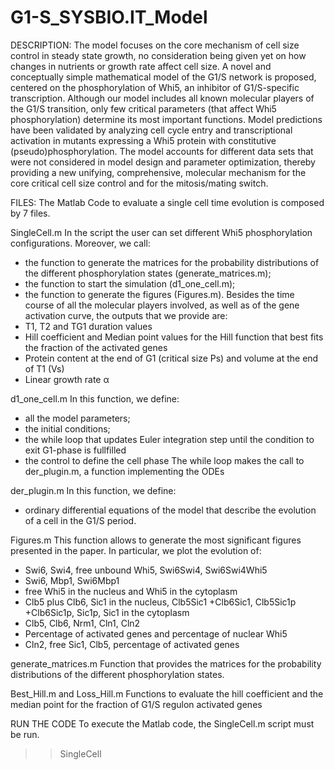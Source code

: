 # G1-S_SYSBIO.IT_Model
DESCRIPTION:
The model focuses on the core mechanism of cell size control in steady state growth, no consideration being given yet on how changes in nutrients or growth rate affect cell size. A novel and conceptually simple mathematical model of the G1/S network is proposed, centered on the phosphorylation of Whi5, an inhibitor of G1/S-specific transcription. Although our model includes all known molecular players of the G1/S transition, only few critical parameters (that affect Whi5 phosphorylation) determine its most important functions. Model predictions have been validated by analyzing cell cycle entry and transcriptional activation in mutants expressing a Whi5 protein with constitutive (pseudo)phosphorylation. The model accounts for different data sets that were not considered in model design and parameter optimization, thereby providing a new unifying, comprehensive, molecular mechanism for the core critical cell size control and for the mitosis/mating switch.

FILES:
The Matlab Code to evaluate a single cell time evolution is composed by 7 files.

SingleCell.m
In the script the user can set different Whi5 phosphorylation configurations.
Moreover, we call:
-	the function to generate the matrices for the probability distributions of the different phosphorylation states (generate_matrices.m);
-	the function to start the simulation (d1_one_cell.m);
-	the function to generate the figures (Figures.m).
Besides the time course of all the molecular players involved, as well as of the gene activation curve, the outputs that we provide are:
-	T1, T2 and TG1 duration values
-	Hill coefficient and Median point values for the Hill function that best fits the fraction of the activated genes
-	Protein content at the end of G1 (critical size Ps) and volume at the end of T1 (Vs)
-	Linear growth rate α

d1_one_cell.m
In this function, we define:
-	all the model parameters;
-	the initial conditions;
-	the while loop that updates Euler integration step until the condition to exit G1-phase is fullfilled
-	the control to define the cell phase
The while loop makes the call to der_plugin.m, a function implementing the ODEs

der_plugin.m
In this function, we define:
-	ordinary differential equations of the model that describe the evolution of a cell in the G1/S period.

Figures.m
This function allows to generate the most significant figures presented in the paper. In particular, we plot the evolution of:
-	Swi6, Swi4, free unbound Whi5, Swi6Swi4, Swi6Swi4Whi5
-	Swi6, Mbp1, Swi6Mbp1
-	free Whi5 in the nucleus and Whi5 in the cytoplasm
-	Clb5 plus Clb6, Sic1 in the nucleus, Clb5Sic1 +Clb6Sic1, Clb5Sic1p +Clb6Sic1p, Sic1p, Sic1 in the cytoplasm
-	Clb5, Clb6, Nrm1, Cln1, Cln2
-	Percentage of activated genes and percentage of nuclear Whi5
-	Cln2, free Sic1, Clb5, percentage of activated genes

generate_matrices.m
Function that provides the matrices for the probability distributions of the different phosphorylation states.

Best_Hill.m and Loss_Hill.m
Functions to evaluate the hill coefficient and the median point for the fraction of G1/S regulon activated genes

RUN THE CODE
To execute the Matlab code, the SingleCell.m script must be run.
>>SingleCell

